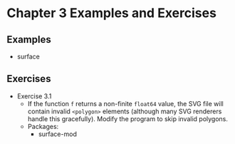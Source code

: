 Chapter 3 Examples and Exercises
================================

## Examples
- surface

## Exercises
- Exercise 3.1
  - If the function `f` returns a non-finite `float64` value, the SVG file will
    contain invalid `<polygon>` elements (although many SVG renderers handle
    this gracefully). Modify the program to skip invalid polygons.
  - Packages:
    - surface-mod
